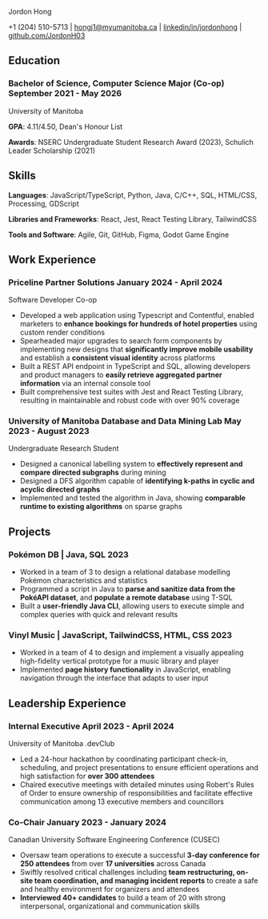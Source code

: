 <link rel="stylesheet" type="text/css" href="resume.css">
<link rel="stylesheet" href="https://fonts.googleapis.com/css2?family=Open+Sans">

<span class="name"> Jordon Hong </span>

<span class="info">

+1 (204) 510-5713 | <a href="mailto:hongj1@myumanitoba.ca" target="_blank">hongj1@myumanitoba.ca</a> | <a href="https://linkedin.com/in/jordonhong" target="_blank">linkedin/in/jordonhong</a> | <a href="https://github.com/JordonH03" target="_blank">github.com/JordonH03</a>

</span>

## Education

### Bachelor of Science, Computer Science Major (Co-op) <time> September 2021 - May 2026 </time>
<subheading> University of Manitoba </subheading>

**GPA**: 4.11/4.50, Dean's Honour List

**Awards**: NSERC Undergraduate Student Research Award (2023), Schulich Leader Scholarship (2021)

## Skills
**Languages**: JavaScript/TypeScript, Python, Java, C/C++, SQL, HTML/CSS, Processing, GDScript

**Libraries and Frameworks**: React, Jest, React Testing Library, TailwindCSS

**Tools and Software**: Agile, Git, GitHub, Figma, Godot Game Engine

## Work Experience

### Priceline Partner Solutions <time> January 2024 - April 2024 </time>
<subheading> Software Developer Co-op </subheading>

- Developed a web application using Typescript and Contentful, enabled marketers to **enhance bookings for hundreds of hotel properties** using custom render conditions
- Spearheaded major upgrades to search form components by implementing new designs that **significantly improve mobile usability** and establish a **consistent visual identity** across platforms
- Built a REST API endpoint in TypeScript and SQL, allowing developers and product managers to **easily retrieve aggregated partner information** via an internal console tool 
- Built comprehensive test suites with Jest and React Testing Library, resulting in maintainable and robust code with over 90% coverage

### University of Manitoba Database and Data Mining Lab <time> May 2023 - August 2023 </time>
<subheading> Undergraduate Research Student </subheading>

- Designed a canonical labelling system to **effectively represent and compare directed subgraphs** during mining
- Designed a DFS algorithm capable of **identifying k-paths in cyclic and acyclic directed graphs**
- Implemented and tested the algorithm in Java, showing **comparable runtime to existing algorithms** on sparse graphs

## Projects

### Pokémon DB | <span class="skills"> Java, SQL </span> <time> 2023 </time>

- Worked in a team of 3 to design a relational database modelling Pokémon characteristics and statistics
- Programmed a script in Java to **parse and sanitize data from the PokéAPI dataset**, and **populate a remote database** using T-SQL
- Built a **user-friendly Java CLI**, allowing users to execute simple and complex queries with quick and relevant results

### Vinyl Music | <span class="skills"> JavaScript, TailwindCSS, HTML, CSS </span> <time> 2023 </time>

- Worked in a team of 4 to design and implement a visually appealing high-fidelity vertical prototype for a music library and player
- Implemented **page history functionality** in JavaScript, enabling navigation through the interface that adapts to user input

<!-- ### Circuit Breaker | <span class="skills"> Godot Game Engine, GDScript </span>  <time> 2023 </time>

- Collaborated with 10 developers and designers to produce an RPG puzzle game using Godot for a 48-hour game jam
- Developed player movement and map logic using GDScript to **control transitions between the game map and mini-games** -->

## Leadership Experience

### Internal Executive <time> April 2023 - April 2024 </time>
<subheading> University of Manitoba .devClub </subheading>

- Led a 24-hour hackathon by coordinating participant check-in, scheduling, and project presentations to ensure efficient operations and high satisfaction for **over 300 attendees**
- Chaired executive meetings with detailed minutes using Robert's Rules of Order to ensure ownership of responsibilities and facilitate effective communication among 13 executive members and councillors

### Co-Chair <time> January 2023 - January 2024 </time>
<subheading> Canadian University Software Engineering Conference (CUSEC) </subheading>

- Oversaw team operations to execute a successful **3-day conference for 250 attendees** from over **17 universities** across Canada
- Swiftly resolved critical challenges including **team restructuring, on-site team coordination, and managing incident reports** to create a safe and healthy environment for organizers and attendees
- **Interviewed 40+ candidates** to build a team of 20 with strong interpersonal, organizational and communication skills
